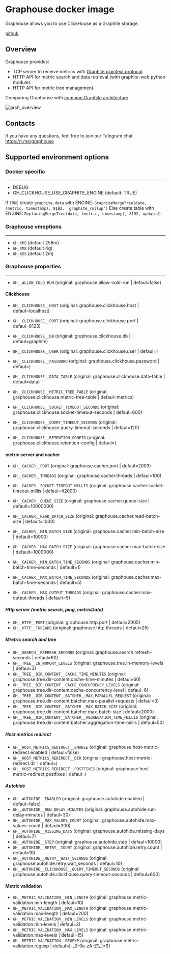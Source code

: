 # Graphouse docker image

Graphouse allows you to use ClickHouse as a Graphite storage.

[github](https://github.com/yandex/graphouse)


Overview
--------

Graphouse provides:
- TCP server to receive metrics with [Graphite plaintext protocol](http://graphite.readthedocs.io/en/latest/feeding-carbon.html#the-plaintext-protocol).
- HTTP API for metric search and data retrieval (with graphite-web python module).
- HTTP API for metric tree management.

Comparing Graphouse with [common Graphite architecture](https://github.com/graphite-project/graphite-web#overview).


![arch_overview](https://github.com/yandex/graphouse/raw/master/doc/img/arch_overview.png)

Contacts
--------
If you have any questions, feel free to join our Telegram chat
https://t.me/graphouse


## Supported environment options

### Docker specific
-------------------

* DEBUG
* GH_CLICKHOUSE_USE_GRAPHITE_ENGINE (default: TRUE)

If `TRUE` create `graphite.data` with ENGINE: `GraphiteMergeTree(date, (metric, timestamp), 8192, 'graphite_rollup')`
Else create table with ENGINE: `ReplacingMergeTree(date, (metric, timestamp), 8192, updated)`


### Graphouse vmoptions
-----------------------

* `GH_XMS` (default 256m)
* `GH_XMX` (default 4g)
* `GH_XSS` (default 2m)

### Graphouse properties
------------------------

* `GH__ALLOW_COLD_RUN` (original: graphouse.allow-cold-run | defaul=false)

#### Clickhouse

* `GH__CLICKHOUSE__HOST` (original: graphouse.clickhouse.host | defaul=localhost)
* `GH__CLICKHOUSE__PORT` (original: graphouse.clickhouse.port | defaul=8123)
* `GH__CLICKHOUSE__DB` (original: graphouse.clickhouse.db | defaul=graphite)
* `GH__CLICKHOUSE__USER` (original: graphouse.clickhouse.user | defaul=)
* `GH__CLICKHOUSE__PASSWORD` (original: graphouse.clickhouse.password | defaul=)

* `GH__CLICKHOUSE__DATA_TABLE` (original: graphouse.clickhouse.data-table | defaul=data)
* `GH__CLICKHOUSE__METRIC_TREE_TABLE` (original: graphouse.clickhouse.metric-tree-table | defaul=metrics)

* `GH__CLICKHOUSE__SOCKET_TIMEOUT_SECONDS` (original: graphouse.clickhouse.socket-timeout-seconds | defaul=600)
* `GH__CLICKHOUSE__QUERY_TIMEOUT_SECONDS` (original: graphouse.clickhouse.query-timeout-seconds | defaul=120)

* `GH__CLICKHOUSE__RETENTION_CONFIG` (original: graphouse.clickhouse.retention-config | defaul=)

#### metric server and cacher

* `GH__CACHER__PORT` (original: graphouse.cacher.port | defaul=2003)
* `GH__CACHER__THREADS` (original: graphouse.cacher.threads | defaul=100)
* `GH__CACHER__SOCKET_TIMEOUT_MILLIS` (original: graphouse.cacher.socket-timeout-millis | defaul=42000)

* `GH__CACHER__QUEUE_SIZE` (original: graphouse.cacher.queue-size | default=10000000)
* `GH__CACHER__READ_BATCH_SIZE` (original: graphouse.cacher.read-batch-size | default=1000)
* `GH__CACHER__MIN_BATCH_SIZE` (original: graphouse.cacher.min-batch-size | default=10000)
* `GH__CACHER__MAX_BATCH_SIZE` (original: graphouse.cacher.max-batch-size | default=1000000)
* `GH__CACHER__MIN_BATCH_TIME_SECONDS` (original: graphouse.cacher.min-batch-time-seconds | default=1)
* `GH__CACHER__MAX_BATCH_TIME_SECONDS` (original: graphouse.cacher.max-batch-time-seconds | default=5)
* `GH__CACHER__MAX_OUTPUT_THREADS` (original: graphouse.cacher.max-output-threads | default=5)

##### Http server (metric search, ping, metricData)

* `GH__HTTP__PORT` (original: graphouse.http.port | defaul=2005)
* `GH__HTTP__THREADS` (original: graphouse.http.threads | defaul=25)

##### Mretric search and tree

* `GH__SEARCH__REFRESH_SECONDS` (original: graphouse.search.refresh-seconds | defaul=60)
* `GH__TREE__IN_MOMORY_LEVELS` (original: graphouse.tree.in-memory-levels | defaul=3)
* `GH__TREE__DIR_CONTENT__CACHE_TIME_MINUTES` (original: graphouse.tree.dir-content.cache-time-minutes | defaul=60)
* `GH__TREE__DIR_CONTENT__CACHE_CONCURRENCY_LEVELS` (original: graphouse.tree.dir-content.cache-concurrency-level | defaul=6)
* `GH__TREE__DIR_CONTENT__BATCHER__MAX_PARALLEL_REQUEST` (original: graphouse.tree.dir-content.batcher.max-parallel-requests | defaul=3)
* `GH__TREE__DIR_CONTENT__BATCHER__MAX_BATCH_SIZE` (original: graphouse.tree.dir-content.batcher.max-batch-size | defaul=2000)
* `GH__TREE__DIR_CONTENT__BATCHER__AGGREGATION_TIME_MILLIS` (original: graphouse.tree.dir-content.batcher.aggregation-time-millis | defaul=50)


##### Host metrics redirect

* `GH__HOST_METRICS_REDIRECT__ENABLE` (original: graphouse.host-metric-redirect.enabled | defaul=false)
* `GH__HOST_METRICS_REDIRECT__DIR` (original: graphouse.host-metric-redirect.dir | defaul=)
* `GH__HOST_METRICS_REDIRECT__POSTFIXES` (original: graphouse.host-metric-redirect.postfixes | defaul=)

##### Autohide

* `GH__AUTOHIDE__ENABLED` (original: graphouse.autohide.enabled | defaul=false)
* `GH__AUTOHIDE__RUN_DELAY_MINUTES` (original: graphouse.autohide.run-delay-minutes | defaul=30)
* `GH__AUTOHIDE__MAX_VALUES_COUNT` (original: graphouse.autohide.max-values-count | defaul=200)
* `GH__AUTOHIDE__MISSING_DAYS` (original: graphouse.autohide.missing-days | defaul=7)
* `GH__AUTOHIDE__STEP` (original: graphouse.autohide.step | defaul=10000)
* `GH__AUTOHIDE__RETRY__COUNT` (original: graphouse.autohide.retry.count | defaul=10)
* `GH__AUTOHIDE__RETRY__WAIT_SECONDS` (original: graphouse.autohide.retry.wait_seconds | defaul=10)
* `GH__AUTOHIDE__CLICKHOUSE__QUERY_TIMEOUT_SECONDS` (original: graphouse.autohide.clickhouse.query-timeout-seconds | defaul=600)

#### Metric validation

* `GH__METRIC_VALIDATION__MIN_LENGTH` (original: graphouse.metric-validation.min-length | defaul=10)
* `GH__METRIC_VALIDATION__MAX_LENGTH` (original: graphouse.metric-validation.max-length | defaul=200)
* `GH__METRIC_VALIDATION__MIN_LEVELS` (original: graphouse.metric-validation.min-levels | defaul=2)
* `GH__METRIC_VALIDATION__MAX_LEVELS` (original: graphouse.metric-validation.max-levels | defaul=15)
* `GH__METRIC_VALIDATION__REGEXP` (original: graphouse.metric-validation.regexp | defaul=[-_0-9a-zA-Z\\\\.]*$)
